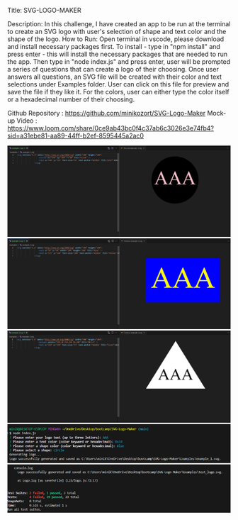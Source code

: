 Title: 
SVG-LOGO-MAKER


Description:
In this challenge, I have created an app to be run at the terminal to create an SVG logo with user's selection of shape and text color and the shape of the logo.
How to Run:
Open terminal in vscode, please download and install necessary packages first. To install - type in "npm install" and press enter - this will install the necessary packages that are needed to run the app. Then type in "node index.js" and press enter, user will be prompted a series of questions that can create a logo of their choosing. Once user answers all questions, an SVG file will be created with their color and text selections under Examples folder. User can click on this file for preview and save the file if they like it. For the colors, user can either type the color itself or a hexadecimal number of their choosing.

Github Repository : https://github.com/minikozort/SVG-Logo-Maker
Mock-up Video : https://www.loom.com/share/0ce9ab43bc0f4c37ab6c3026e3e74fb4?sid=a31ebe81-aa89-44ff-b2ef-8595445a2ac0

![Alt Text](./Example%20Pictures/SVG-LOGO-MAKER-CIRCLE.PNG)
![Alt Text](./Example%20Pictures/SVG-LOGO-MAKER-SQUARE.PNG)
![Alt Text](./Example%20Pictures/SVG-LOGO-MAKER-TRIANGLE.PNG)
![Alt Text](./Example%20Pictures/SVG-LOGO-MAKER-QandA.PNG)
![Alt Text](./Example%20Pictures/SVG-LOGO-MAKER-TESTS.PNG)

